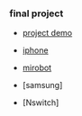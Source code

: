 ### final project

   * [project demo](https://docs.google.com/presentation/d/e/2PACX-1vRrcroZnfw-GpdrVFbloyaDF03FXYZD69xqe9hs1SjvVFuFCiZzWNjDrTM1_5-jkizicBxc0ZkK2R8t/pub?start=false&loop=false&delayms=3000&slide=id.g4bd20bf2f1_0_0)
 
   * [iphone](https://rachel0718.github.io/data_science/final%20project/final-project_iphone2016-2017-2018.html)

   * [mirobot](https://rachel0718.github.io/data_science/final%20project/two%20types-iphone%20in%202018%20&%20mirobot.html)
   
   * [samsung]

   * [Nswitch]
